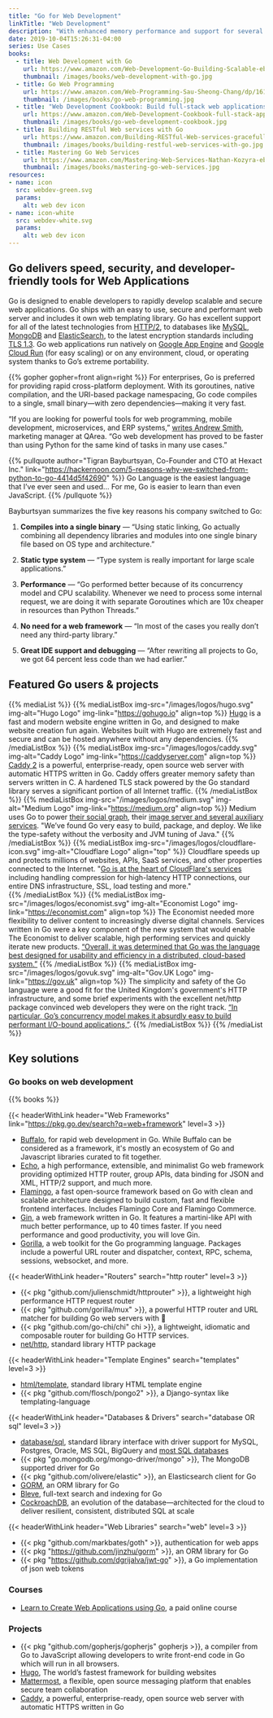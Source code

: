 ```yaml
---
title: "Go for Web Development"
linkTitle: "Web Development"
description: "With enhanced memory performance and support for several IDEs, Go powers fast and scalable web applications."
date: 2019-10-04T15:26:31-04:00
series: Use Cases
books:
  - title: Web Development with Go
    url: https://www.amazon.com/Web-Development-Go-Building-Scalable-ebook/dp/B01JCOC6Z6
    thumbnail: /images/books/web-development-with-go.jpg
  - title: Go Web Programming
    url: https://www.amazon.com/Web-Programming-Sau-Sheong-Chang/dp/1617292567
    thumbnail: /images/books/go-web-programming.jpg
  - title: "Web Development Cookbook: Build full-stack web applications with Go"
    url: https://www.amazon.com/Web-Development-Cookbook-full-stack-applications-ebook/dp/B077TVQ28W
    thumbnail: /images/books/go-web-development-cookbook.jpg
  - title: Building RESTful Web services with Go
    url: https://www.amazon.com/Building-RESTful-Web-services-gracefully-ebook/dp/B072QB8KL1
    thumbnail: /images/books/building-restful-web-services-with-go.jpg
  - title: Mastering Go Web Services
    url: https://www.amazon.com/Mastering-Web-Services-Nathan-Kozyra-ebook/dp/B00W5GUKL6
    thumbnail: /images/books/mastering-go-web-services.jpg
resources:
- name: icon
  src: webdev-green.svg
  params:
    alt: web dev icon
- name: icon-white
  src: webdev-white.svg
  params:
    alt: web dev icon
---
```


## Go delivers speed, security, and developer-friendly tools for Web Applications

Go is designed to enable developers to rapidly develop scalable and secure web applications. Go ships with an easy to use, secure and performant web server and includes it own web templating library. Go has excellent support for all of the latest technologies from [HTTP/2](https://pkg.go.dev/net/http), to databases like [MySQL](https://pkg.go.dev/mod/github.com/go-sql-driver/mysql), [MongoDB](https://pkg.go.dev/mod/go.mongodb.org/mongo-driver) and [ElasticSearch](https://pkg.go.dev/mod/github.com/elastic/go-elasticsearch/v7), to the latest encryption standards including [TLS 1.3](https://pkg.go.dev/crypto/tls). Go web applications run natively on [Google App Engine](https://cloud.google.com/appengine/) and [Google Cloud Run](https://cloud.google.com/run/) (for easy scaling) or on any environment, cloud, or operating system thanks to Go’s extreme portability. 

{{% gopher gopher=front align=right %}}
For enterprises, Go is preferred for providing rapid cross-platform deployment. With its goroutines, native compilation, and the URI-based package namespacing, Go code compiles to a single, small binary—with zero dependencies—making it very fast.

“If you are looking for powerful tools for web programming, mobile development, microservices, and ERP systems,” [writes Andrew Smith](https://dzone.com/articles/golang-web-development-better-than-python), marketing manager at QArea. “Go web development has proved to be faster than using Python for the same kind of tasks in many use cases.”

{{% pullquote author="Tigran Bayburtsyan, Co-Founder and CTO at Hexact Inc." link="https://hackernoon.com/5-reasons-why-we-switched-from-python-to-go-4414d5f42690" %}}
Go Language is the easiest language that I’ve ever seen and used... For me, Go is easier to learn than even JavaScript.
{{% /pullquote %}}

Bayburtsyan summarizes the five key reasons his company switched to Go:

1.   **Compiles into a single binary** — “Using static linking, Go actually combining all dependency libraries and modules into one single binary file based on OS type and architecture.”

2.   **Static type system** — “Type system is really important for large scale applications.”

3.   **Performance** — “Go performed better because of its concurrency model and CPU scalability. Whenever we need to process some internal request, we are doing it with separate Goroutines which are 10x cheaper in resources than Python Threads.”

4.   **No need for a web framework** — “In most of the cases you really don’t need any third-party library.”

5.   **Great IDE support and debugging** — “After rewriting all projects to Go, we got 64 percent less code than we had earlier.”


## Featured Go users & projects

{{% mediaList %}}
    {{% mediaListBox img-src="/images/logos/hugo.svg" img-alt="Hugo Logo"  img-link="https://gohugo.io" align=top  %}}
[Hugo](https://gohugo.io) is a fast and modern website engine written in Go, and designed to make website creation fun again. Websites built with Hugo are extremely fast and secure and can be hosted anywhere without any dependencies. 
    {{% /mediaListBox %}}
    {{% mediaListBox img-src="/images/logos/caddy.svg" img-alt="Caddy Logo"  img-link="https://caddyserver.com" align=top  %}}
[Caddy 2](https://caddyserver.com) is a powerful, enterprise-ready, open source web server with automatic HTTPS written in Go. Caddy offers greater memory safety than servers written in C. A hardened TLS stack powered by the Go standard library serves a significant portion of all Internet traffic. 
    {{% /mediaListBox %}}
    {{% mediaListBox img-src="/images/logos/medium.svg" img-alt="Medium Logo"  img-link="https://medium.org" align=top  %}}
Medium uses Go to power [their social graph](https://medium.engineering/how-medium-goes-social-b7dbefa6d413), their [image server and several auxiliary services](https://medium.engineering/how-medium-goes-social-b7dbefa6d413). "We’ve found Go very easy to build, package, and deploy. We like the type-safety without the verbosity and JVM tuning of Java." 
    {{% /mediaListBox %}}
    {{% mediaListBox img-src="/images/logos/cloudflare-icon.svg" img-alt="Cloudflare Logo" align="top" %}}
Cloudflare speeds up and protects millions of websites, APIs, SaaS services, and other properties connected to the Internet. "[Go is at the heart of CloudFlare's services](https://blog.cloudflare.com/what-weve-been-doing-with-go/) including handling compression for high-latency HTTP connections, our entire DNS infrastructure, SSL, load testing and more."  
    {{% /mediaListBox %}}
    {{% mediaListBox img-src="/images/logos/economist.svg" img-alt="Economist Logo" img-link="https://economist.com" align=top %}}
The Economist needed more flexibility to deliver content to increasingly diverse digital channels. Services written in Go were a key component of the new system that would enable The Economist to deliver scalable, high performing services and quickly iterate new products. 
[“Overall, it was determined that Go was the language best designed for usability and efficiency in a distributed, cloud-based system.”](https://www.infoq.com/articles/golang-the-economist/)
    {{% /mediaListBox %}}
    {{% mediaListBox img-src="/images/logos/govuk.svg" img-alt="Gov.UK Logo" img-link="https://gov.uk" align=top %}}
The simplicity and safety of the Go language were a good fit for the United Kingdom's government's HTTP infrastructure, and some brief experiments with the excellent net/http package convinced web developers they were on the right track. [“In particular, Go’s concurrency model makes it absurdly easy to build performant I/O-bound applications,”](https://technology.blog.gov.uk/2013/12/05/building-a-new-router-for-gov-uk/).
    {{% /mediaListBox %}}
{{% /mediaList %}}

## Key solutions

### Go books on web development 

{{% books %}}

{{< headerWithLink header="Web Frameworks" link="https://pkg.go.dev/search?q=web+framework" level=3 >}} 

*   [Buffalo](https://gobuffalo.io/en/), for rapid web development in Go. While Buffalo can be considered as a framework, it's mostly an ecosystem of Go and Javascript libraries curated to fit together.
*   [Echo](https://echo.labstack.com), a high performance, extensible, and minimalist Go web framework providing optimized HTTP router, group APIs, data binding for JSON and XML, HTTP/2 support, and much more.
*   [Flamingo](https://www.flamingo.me), a fast open-source framework based on Go with clean and scalable architecture designed to build custom, fast and flexible frontend interfaces. Includes Flamingo Core and Flamingo Commerce.
*   [Gin](https://gin-gonic.com/), a web framework written in Go. It features a martini-like API with much better performance, up to 40 times faster. If you need performance and good productivity, you will love Gin.
*   [Gorilla](http://www.gorillatoolkit.org/), a web toolkit for the Go programming language. Packages include a powerful URL router and dispatcher, context, RPC, schema, sessions, websocket, and more.

{{< headerWithLink header="Routers" search="http router" level=3 >}} 

* {{< pkg "github.com/julienschmidt/httprouter" >}}, a lightweight high performance HTTP request router
* {{< pkg "github.com/gorilla/mux" >}}, a powerful HTTP router and URL matcher for building Go web servers with 🦍
* {{< pkg "github.com/go-chi/chi" chi >}}, a lightweight, idiomatic and composable router for building Go HTTP services.
* [net/http](https://pkg.go.dev/net/http), standard library HTTP package

{{< headerWithLink header="Template Engines" search="templates" level=3 >}} 

* [html/template](https://pkg.go.dev/html/template), standard library HTML template engine
* {{< pkg "github.com/flosch/pongo2" >}}, a Django-syntax like templating-language

{{< headerWithLink header="Databases & Drivers" search="database OR sql" level=3 >}} 

* [database/sql](https://pkg.go.dev/database/sql), standard library interface with driver support for MySQL, Postgres, Oracle, MS SQL, BigQuery and [most SQL databases](https://github.com/golang/go/wiki/SQLDrivers)
* {{< pkg "go.mongodb.org/mongo-driver/mongo" >}}, The MongoDB supported driver for Go
* {{< pkg "github.com/olivere/elastic" >}}, an Elasticsearch client for Go
* [GORM](https://gorm.io/), an ORM library for Go
* [Bleve](http://blevesearch.com/), full-text search and indexing for Go
* [CockroachDB](https://www.cockroachlabs.com/), an evolution of the database—architected for the cloud to deliver resilient, consistent, distributed SQL at scale

{{< headerWithLink header="Web Libraries" search="web" level=3 >}} 

* {{< pkg "github.com/markbates/goth" >}}, authentication for web apps 
*   {{< pkg "https://github.com/jinzhu/gorm" >}}, an ORM library for Go
*   {{< pkg "https://github.com/dgrijalva/jwt-go" >}}, a Go implementation of json web tokens 


### Courses
* [Learn to Create Web Applications using Go](https://www.usegolang.com), a paid online course

### Projects
*   {{< pkg "github.com/gopherjs/gopherjs" gopherjs >}}, a compiler from Go to JavaScript allowing developers to write front-end code in Go which will run in all browsers.
*   [Hugo](https://gohugo.io/), The world’s fastest framework for building websites
*   [Mattermost](https://mattermost.com/), a flexible, open source messaging platform
that enables secure team collaboration
*   [Caddy](https://caddyserver.com/), a powerful, enterprise-ready, open source web server with automatic HTTPS written in Go
